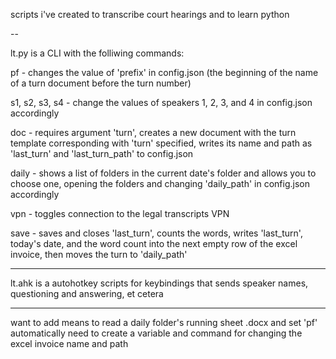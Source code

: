 scripts i've created to transcribe court hearings and to learn python

--

lt.py is a CLI with the folliwing commands:

pf - changes the value of 'prefix' in config.json (the beginning of the name of a turn document before the turn number)

s1, s2, s3, s4 - change the values of speakers 1, 2, 3, and 4 in config.json accordingly

doc - requires argument 'turn', creates a new document with the turn template corresponding with 'turn' specified, writes its name and path as 'last_turn' and 'last_turn_path' to config.json

daily - shows a list of folders in the current date's folder and allows you to choose one, opening the folders and changing 'daily_path' in config.json accordingly

vpn - toggles connection to the legal transcripts VPN

save - saves and closes 'last_turn', counts the words, writes 'last_turn', today's date, and the word count into the next empty row of the excel invoice, then moves the turn to 'daily_path'

---

lt.ahk is a autohotkey scripts for keybindings that sends speaker names, questioning and answering, et cetera

---

want to add means to read a daily folder's running sheet .docx and set 'pf' automatically 
need to create a variable and command for changing the excel invoice name and path
